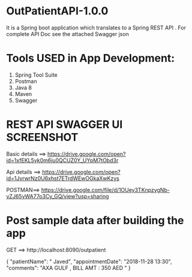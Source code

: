 # OutPatientAPI-1.0.0

It is a Spring boot application which translates to a Spring REST API .
For complete API Doc see the attached Swagger json 


Tools USED in App  Development:
===============================
1. Spring Tool Suite
2. Postman
3. Java 8
4. Maven
5. Swagger

REST API SWAGGER UI SCREENSHOT
==============================
Basic details ==> https://drive.google.com/open?id=1xfEKL5yk0m6ju0QCUZ0Y_UYpM7tObd3r

Api details ==> https://drive.google.com/open?id=1JvrwrNz0U6xhst7ETrdWEwOGkaXwKzys

POSTMAN==> https://drive.google.com/file/d/1OUey3TKnpzygNb-vZJ65yWA77o3Cy_GQ/view?usp=sharing


Post sample data after building the app  
==========================================

GET ==>  http://localhost:8090/outpatient 

   {
        "patientName": " Javed",
        "appointmentDate": "2018-11-28 13:30",
        "comments": "AXA GULF , BILL AMT : 350 AED "
    }
